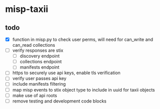 # misp-taxii

## todo
- [x] function in misp.py to check user perms, will need for can_write and can_read collections
- [ ] verify responses are stix
  - [ ] discovery endpoint
  - [ ] collections endpoint
  - [ ] manifests endpoint
- [ ] https to securely use api keys, enable tls verification
- [ ] verify user passes api key
- [ ] include manifests filtering
- [ ] map misp events to stix object type to include in uuid for taxii objects
- [ ] make use of api roots
- [ ] remove testing and development code blocks